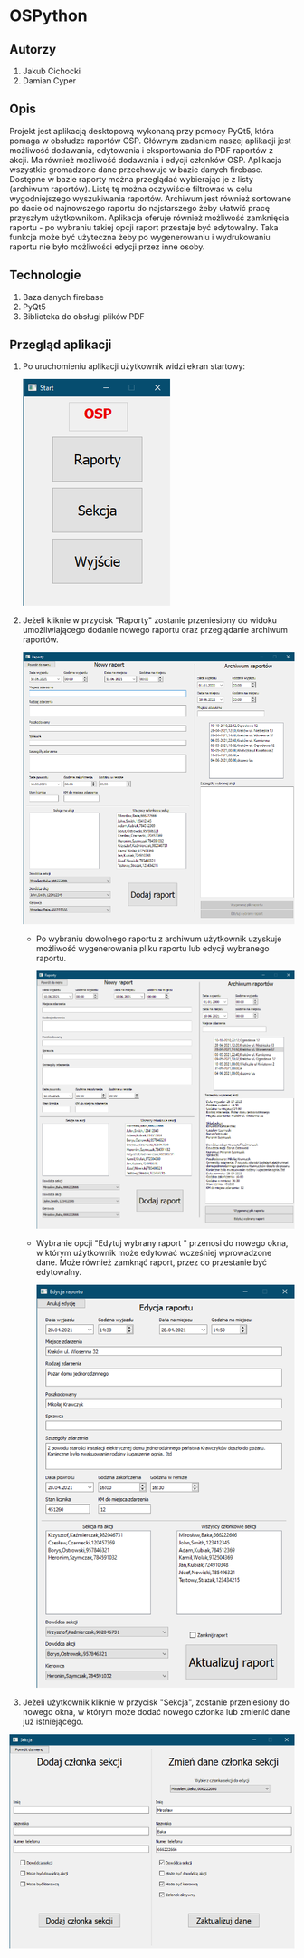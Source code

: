 # OSPython
## Autorzy

1. Jakub Cichocki
2. Damian Cyper



## Opis

Projekt jest aplikacją desktopową wykonaną przy pomocy PyQt5, która pomaga w obsłudze raportów OSP. Głównym zadaniem naszej aplikacji jest możliwość dodawania, edytowania i eksportowania do PDF raportów z akcji. Ma również możliwość dodawania i edycji członków OSP. Aplikacja wszystkie gromadzone dane przechowuje w bazie danych firebase. Dostępne w bazie raporty można przeglądać wybierając je z listy (archiwum raportów). Listę tę można oczywiście filtrować w celu wygodniejszego wyszukiwania raportów. Archiwum jest również sortowane po dacie od najnowszego raportu do najstarszego żeby ułatwić pracę przyszłym użytkownikom. Aplikacja oferuje również możliwość zamknięcia raportu - po wybraniu takiej opcji raport przestaje być edytowalny. Taka funkcja może być użyteczna żeby po wygenerowaniu i wydrukowaniu raportu nie było możliwości edycji przez inne osoby.



## Technologie

1. Baza danych firebase
2. PyQt5
3. Biblioteka do obsługi plików PDF



## Przegląd aplikacji

1. Po uruchomieniu aplikacji użytkownik widzi ekran startowy:

   ![start](screens/start.png)

   

2. Jeżeli kliknie w przycisk "Raporty" zostanie przeniesiony do widoku umożliwiającego dodanie nowego raportu oraz przeglądanie archiwum raportów.

   ![raporty1](screens/raporty1.png)

   

   - Po wybraniu dowolnego raportu z archiwum użytkownik uzyskuje możliwość wygenerowania pliku raportu lub edycji wybranego raportu.

     ![raporty3](screens/raporty3.png)

     

   - Wybranie opcji "Edytuj wybrany raport " przenosi do nowego okna, w którym użytkownik może edytować wcześniej wprowadzone dane. Może również zamknąć raport, przez co przestanie być edytowalny.

     ![raporty2](screens/raporty2.png)



3. Jeżeli użytkownik kliknie w przycisk "Sekcja", zostanie przeniesiony do nowego okna, w którym może dodać nowego członka lub zmienić dane już istniejącego.

![sekcja](screens/sekcja.png)
